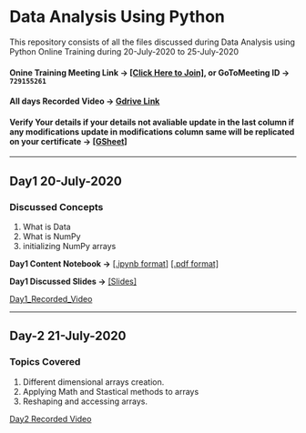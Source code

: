 # Data Analysis Using Python
This repository consists of all the files discussed during Data Analysis using Python Online Training during 20-July-2020 to 25-July-2020

#### Onine Training Meeting Link → [[Click Here to Join]](https://global.gotomeeting.com/join/729155261), or GoToMeeting ID → **`729155261`**

#### All days Recorded Video → [Gdrive Link](https://drive.google.com/drive/folders/1kgq-JDkVzcBKm9gaGX9L7SZbLliBCYhK?usp=sharing)

#### Verify Your details if your details not avaliable update in the last column if any modifications update in modifications column same will be replicated on your certificate → [[GSheet]](https://docs.google.com/spreadsheets/d/1o5QJLWUedwDqr4OFkAZ2MVr7aEMi6_ll2eSeS5v9QT8/edit?usp=sharing)

********************

## Day1 20-July-2020

### Discussed Concepts

1. What is Data
2. What is NumPy
3. initializing NumPy arrays

**Day1 Content Notebook →** [[.ipynb format]](https://github.com/AP-State-Skill-Development-Corporation/Data-Analysis-Using-Python-MB1/blob/master/Day01_20July2020/Day01_20July2020.ipynb) [[.pdf format]](https://github.com/AP-State-Skill-Development-Corporation/Data-Analysis-Using-Python-MB1/blob/master/Day01_20July2020/Day01_20July2020.pdf)

**Day1 Discussed Slides →** [[Slides]](https://github.com/AP-State-Skill-Development-Corporation/Data-Analysis-Using-Python-MB1/blob/master/Day01_20July2020/DataAnalysisUsingPythonSlides.pdf)

[Day1_Recorded_Video](https://drive.google.com/file/d/1cdFwUUyBRnxNAMKXwAhUxMwkcygn6CpA/view?usp=sharing)

************************
## Day-2 21-July-2020

### Topics Covered
1. Different dimensional arrays creation.
2. Applying Math and Stastical methods to arrays
3. Reshaping and accessing arrays.

[Day2 Recorded Video](https://drive.google.com/drive/folders/1kgq-JDkVzcBKm9gaGX9L7SZbLliBCYhK?zx=x4mqnqey2dqx)
